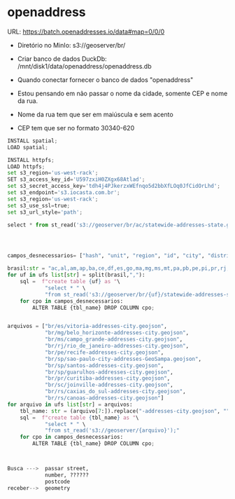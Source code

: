 # openaddress


URL:  https://batch.openaddresses.io/data#map=0/0/0

- Diretório no MinIo: s3://geoserver/br/
- Criar banco de dados DuckDb: /mnt/disk1/data/openaddress/openaddress.db
- Quando conectar fornecer o banco de dados "openaddress"


- Estou pensando em não passar o nome da cidade, somente CEP e nome da rua.
- Nome da rua tem que ser em maiúscula e sem acento
- CEP tem que ser no formato 30340-620

```py
INSTALL spatial;
LOAD spatial;

INSTALL httpfs;
LOAD httpfs;
set s3_region='us-west-rack';
SET s3_access_key_id='U597zxiH0ZXgx68Atlad';
set s3_secret_access_key='tdh4j4PJkerzxWEfnqo5d2bbXfLOq0JfCidOrLhd';
set s3_endpoint='s3.iocasta.com.br';
set s3_region='us-west-rack';
set s3_use_ssl=true;
set s3_url_style='path';

select * from st_read('s3://geoserver/br/ac/statewide-addresses-state.geojson') ;




campos_desnecessarios= ["hash", "unit", "region", "id", "city", "district"]

brasil:str = "ac,al,am,ap,ba,ce,df,es,go,ma,mg,ms,mt,pa,pb,pe,pi,pr,rj,rn,ro,rr,rs,sc,se,sp,to"
for uf in ufs list[str] = split(brasil,","):
	sql =  f"create table {uf} as "\
			"select * " \
			"from st_read('s3://geoserver/br/{uf}/statewide-addresses-state.geojson');"
	for cpo in campos_desnecessarios:
		ALTER TABLE {tbl_name} DROP COLUMN cpo;


arquivos = ["br/es/vitoria-addresses-city.geojson",
			"br/mg/belo_horizonte-addresses-city.geojson",
			"br/ms/campo_grande-addresses-city.geojson",
			"br/rj/rio_de_janeiro-addresses-city.geojson",
			"br/pe/recife-addresses-city.geojson",
			"br/sp/sao-paulo-city-addresses-GeoSampa.geojson",
			"br/sp/santos-addresses-city.geojson",
			"br/sp/guarulhos-addresses-city.geojson",
			"br/pr/curitiba-addresses-city.geojson",
			"br/sc/joinville-addresses-city.geojson",
			"br/rs/caxias_do_sul-addresses-city.geojson",
			"br/rs/canoas-addresses-city.geojson"]
for arquivo in ufs list[str] = arquivos:
	tbl_name: str = (arquivo[7:]).replace("-addresses-city.geojson", "")
	sql =  f"create table {tbl_name} as "\
			"select * " \
			"from st_read('s3://geoserver/{arquivo}');"
	for cpo in campos_desnecessarios:
		ALTER TABLE {tbl_name} DROP COLUMN cpo;



Busca --->  passar street,
	    	number, ??????
			postcode 
receber-->	geometry
```
